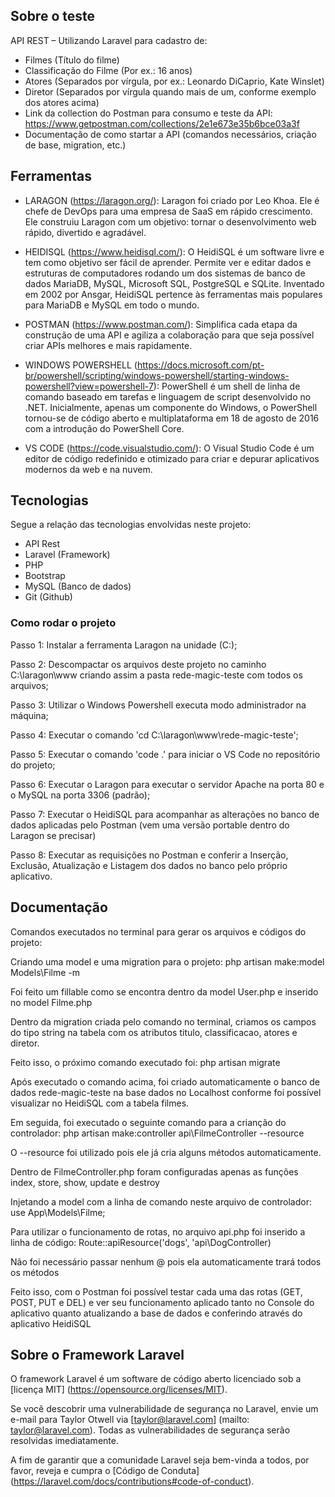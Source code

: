 ## Sobre o teste

API REST – Utilizando Laravel para cadastro de:

- Filmes (Título do filme)
- Classificação do Filme (Por ex.: 16 anos)
- Atores (Separados por vírgula, por ex.: Leonardo DiCaprio, Kate Winslet)
- Diretor (Separados por vírgula quando mais de um, conforme exemplo dos atores acima)
- Link da collection do Postman para consumo e teste da API: https://www.getpostman.com/collections/2e1e673e35b6bce03a3f
- Documentação de como startar a API (comandos necessários, criação de base, migration, etc.)

## Ferramentas

- LARAGON (https://laragon.org/): Laragon foi criado por Leo Khoa. Ele é chefe de DevOps para uma empresa de SaaS em rápido crescimento. Ele construiu Laragon com um objetivo: tornar o desenvolvimento web rápido, divertido e agradável.

- HEIDISQL (https://www.heidisql.com/): O HeidiSQL é um software livre e tem como objetivo ser fácil de aprender. Permite ver e editar dados e estruturas de computadores rodando um dos sistemas de banco de dados MariaDB, MySQL, Microsoft SQL, PostgreSQL e SQLite. Inventado em 2002 por Ansgar, HeidiSQL pertence às ferramentas mais populares para MariaDB e MySQL em todo o mundo.

- POSTMAN (https://www.postman.com/): Simplifica cada etapa da construção de uma API e agiliza a colaboração para que seja possível criar APIs melhores e mais rapidamente.

- WINDOWS POWERSHELL (https://docs.microsoft.com/pt-br/powershell/scripting/windows-powershell/starting-windows-powershell?view=powershell-7): PowerShell é um shell de linha de comando baseado em tarefas e linguagem de script desenvolvido no .NET. Inicialmente, apenas um componente do Windows, o PowerShell tornou-se de código aberto e multiplataforma em 18 de agosto de 2016 com a introdução do PowerShell Core.

- VS CODE (https://code.visualstudio.com/): O Visual Studio Code é um editor de código redefinido e otimizado para criar e depurar aplicativos modernos da web e na nuvem.

## Tecnologias

Segue a relação das tecnologias envolvidas neste projeto:
- API Rest
- Laravel (Framework)
- PHP
- Bootstrap
- MySQL (Banco de dados)
- Git (Github)

### Como rodar o projeto

Passo 1: Instalar a ferramenta Laragon na unidade (C:);

Passo 2: Descompactar os arquivos deste projeto no caminho C:\laragon\www criando assim a pasta rede-magic-teste com todos os arquivos;

Passo 3: Utilizar o Windows Powershell executa modo administrador na máquina;

Passo 4: Executar o comando 'cd C:\laragon\www\rede-magic-teste';

Passo 5: Executar o comando 'code .' para iniciar o VS Code no repositório do projeto;

Passo 6: Executar o Laragon para executar o servidor Apache na porta 80 e o MySQL na porta 3306 (padrão);

Passo 7: Executar o HeidiSQL para acompanhar as alterações no banco de dados aplicadas pelo Postman (vem uma versão portable dentro do Laragon se precisar)

Passo 8: Executar as requisições no Postman e conferir a Inserção, Exclusão, Atualização e Listagem dos dados no banco pelo próprio aplicativo.

## Documentação

Comandos executados no terminal para gerar os arquivos e códigos do projeto:

Criando uma model e uma migration para o projeto: php artisan make:model Models\Filme -m

Foi feito um fillable como se encontra dentro da model User.php e inserido no model Filme.php

Dentro da migration criada pelo comando no terminal, criamos os campos do tipo string na tabela com os atributos titulo, classificacao, atores e diretor.

Feito isso, o próximo comando executado foi: php artisan migrate

Após executado o comando acima, foi criado automaticamente o banco de dados rede-magic-teste na base dados no Localhost conforme foi possível visualizar no HeidiSQL com a tabela filmes.

Em seguida, foi executado o seguinte comando para a crianção do controlador: php artisan make:controller api\FilmeController --resource

O --resource foi utilizado pois ele já cria alguns métodos automaticamente.

Dentro de FilmeController.php foram configuradas apenas as funções index, store, show, update e destroy

Injetando a model com a linha de comando neste arquivo de controlador: use App\Models\Filme;

Para utilizar o funcionamento de rotas, no arquivo api.php foi inserido a linha de código: Route::apiResource('dogs', 'api\DogController)

Não foi necessário passar nenhum @ pois ela automaticamente trará todos os métodos

Feito isso, com o Postman foi possível testar cada uma das rotas (GET, POST, PUT e DEL) e ver seu funcionamento aplicado tanto no Console do aplicativo quanto atualizando a base de dados e conferindo através do aplicativo HeidiSQL

## Sobre o Framework Laravel

O framework Laravel é um software de código aberto licenciado sob a [licença MIT] (https://opensource.org/licenses/MIT).

Se você descobrir uma vulnerabilidade de segurança no Laravel, envie um e-mail para Taylor Otwell via [taylor@laravel.com] (mailto: taylor@laravel.com). Todas as vulnerabilidades de segurança serão resolvidas imediatamente.

A fim de garantir que a comunidade Laravel seja bem-vinda a todos, por favor, reveja e cumpra o [Código de Conduta] (https://laravel.com/docs/contributions#code-of-conduct).
